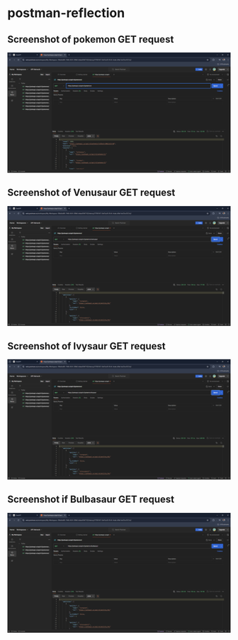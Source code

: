 # postman-reflection

## Screenshot of pokemon GET request
![Pokemon get request](img/img1.png)
## Screenshot of Venusaur GET request
![Venusaur get request](img/img2.png)
## Screenshot of Ivysaur GET request
![Ivysaur get request](img/img3.png)
## Screenshot if Bulbasaur GET request
![Bulbasaur get request](img/img4.png)
